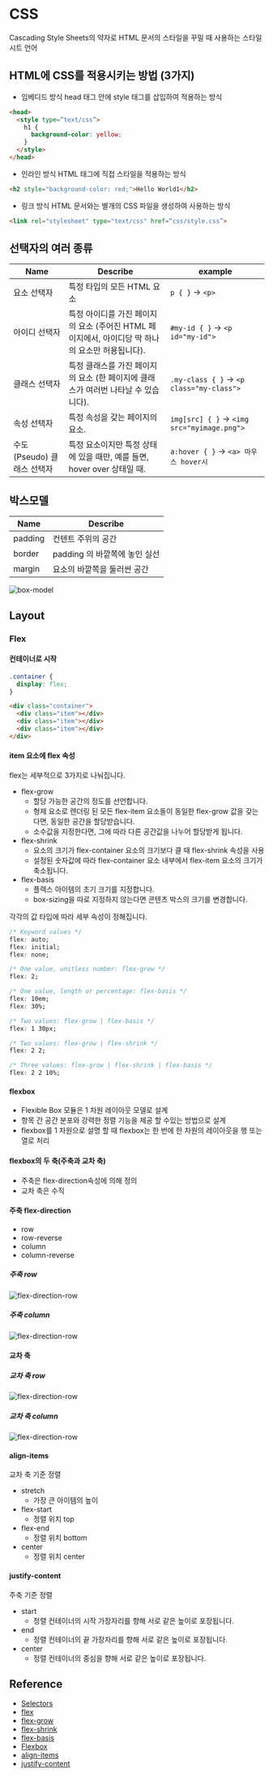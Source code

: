 # CSS

Cascading Style Sheets의 약자로 HTML 문서의 스타일을 꾸밀 때 사용하는 스타일 시트 언어

## HTML에 CSS를 적용시키는 방법 (3가지)

- 임베디드 방식 head 태그 안에 style 태그를 삽입하여 적용하는 방식

```html
<head>
  <style type=“text/css”>
    h1 {
      background-color: yellow;
    }
  </style>
</head>
```

- 인라인 방식 HTML 태그에 직접 스타일을 적용하는 방식

```html
<h2 style="background-color: red;">Hello World1</h2>
```

- 링크 방식 HTML 문서와는 별개의 CSS 파일을 생성하여 사용하는 방식

```html
<link rel="stylesheet" type="text/css" href=“css/style.css”>
```

## 선택자의 여러 종류

| Name                       | Describe                                                                                         | example                                     |
| -------------------------- | ------------------------------------------------------------------------------------------------ | ------------------------------------------- |
| 요소 선택자                | 특정 타입의 모든 HTML 요소                                                                       | `p { }` -> `<p>`                            |
| 아이디 선택자              | 특정 아이디를 가진 페이지의 요소 (주어진 HTML 페이지에서, 아이디당 딱 하나의 요소만 허용됩니다). | `#my-id { }` -> `<p id="my-id">`            |
| 클래스 선택자              | 특정 클래스를 가진 페이지의 요소 (한 페이지에 클래스가 여러번 나타날 수 있습니다).               | `.my-class { }` -> `<p class="my-class">`   |
| 속성 선택자                | 특정 속성을 갖는 페이지의 요소.                                                                  | `img[src] { }` -> `<img src="myimage.png">` |
| 수도(Pseudo) 클래스 선택자 | 특정 요소이지만 특정 상태에 있을 때만, 예를 들면, hover over 상태일 때.                          | `a:hover { }` -> `<a> 마우스 hover시`       |

## 박스모델

| Name    | Describe                      |
| ------- | ----------------------------- |
| padding | 컨텐트 주위의 공간            |
| border  | padding 의 바깥쪽에 놓인 실선 |
| margin  | 요소의 바깥쪽을 둘러싼 공간   |

![box-model](https://github.com/dineug/DLA/blob/master/CSS/css-01.png?raw=true)

## Layout

### Flex

#### 컨테이너로 시작

```css
.container {
  display: flex;
}
```

```html
<div class="container">
  <div class="item"></div>
  <div class="item"></div>
  <div class="item"></div>
</div>
```

#### item 요소에 flex 속성

flex는 세부적으로 3가지로 나눠집니다.

- flex-grow
  - 할당 가능한 공간의 정도를 선언합니다.
  - 형제 요소로 렌더링 된 모든 flex-item 요소들이 동일한 flex-grow 값을 갖는다면, 동일한 공간을 할당받습니다.
  - 소수값을 지정한다면, 그에 따라 다른 공간값을 나누어 할당받게 됩니다.
- flex-shrink
  - 요소의 크기가 flex-container 요소의 크기보다 클 때 flex-shrink 속성을 사용
  - 설정된 숫자값에 따라 flex-container 요소 내부에서 flex-item 요소의 크기가 축소됩니다.
- flex-basis
  - 플렉스 아이템의 초기 크기를 지정합니다.
  - box-sizing을 따로 지정하지 않는다면 콘텐츠 박스의 크기를 변경합니다.

각각의 값 타입에 따라 세부 속성이 정해집니다.

```css
/* Keyword values */
flex: auto;
flex: initial;
flex: none;

/* One value, unitless number: flex-grow */
flex: 2;

/* One value, length or percentage: flex-basis */
flex: 10em;
flex: 30%;

/* Two values: flex-grow | flex-basis */
flex: 1 30px;

/* Two values: flex-grow | flex-shrink */
flex: 2 2;

/* Three values: flex-grow | flex-shrink | flex-basis */
flex: 2 2 10%;
```

#### flexbox

- Flexible Box 모듈은 1 차원 레이아웃 모델로 설계
- 항목 간 공간 분포와 강력한 정렬 기능을 제공 할 수있는 방법으로 설계
- flexbox를 1 차원으로 설명 할 때 flexbox는 한 번에 한 차원의 레이아웃을 행 또는 열로 처리

#### flexbox의 두 축(주축과 교차 축)

- 주축은 flex-direction속성에 의해 정의
- 교차 축은 수직

#### 주축 flex-direction

- row
- row-reverse
- column
- column-reverse

##### 주축 row

![flex-direction-row](https://github.com/dineug/DLA/blob/master/CSS/css-02.png?raw=true)

##### 주축 column

![flex-direction-row](https://github.com/dineug/DLA/blob/master/CSS/css-03.png?raw=true)

#### 교차 축

##### 교차 축 row

![flex-direction-row](https://github.com/dineug/DLA/blob/master/CSS/css-04.png?raw=true)

##### 교차 축 column

![flex-direction-row](https://github.com/dineug/DLA/blob/master/CSS/css-05.png?raw=true)

#### align-items

교차 축 기준 정렬

- stretch
  - 가장 큰 아이템의 높이
- flex-start
  - 정렬 위치 top
- flex-end
  - 정렬 위치 bottom
- center
  - 정렬 위치 center

#### justify-content

주축 기준 정렬

- start
  - 정렬 컨테이너의 시작 가장자리를 향해 서로 같은 높이로 포장됩니다.
- end
  - 정렬 컨테이너의 끝 가장자리를 향해 서로 같은 높이로 포장됩니다.
- center
  - 정렬 컨테이너의 중심을 향해 서로 같은 높이로 포장됩니다.

## Reference

- [Selectors](https://developer.mozilla.org/en-US/docs/Learn/CSS/Building_blocks/Selectors)
- [flex](https://developer.mozilla.org/ko/docs/Web/CSS/flex)
- [flex-grow](https://developer.mozilla.org/ko/docs/Web/CSS/flex-grow)
- [flex-shrink](https://developer.mozilla.org/ko/docs/Web/CSS/flex-shrink)
- [flex-basis](https://developer.mozilla.org/ko/docs/Web/CSS/flex-basis)
- [Flexbox](https://developer.mozilla.org/en-US/docs/Web/CSS/CSS_Flexible_Box_Layout/Basic_Concepts_of_Flexbox)
- [align-items](https://developer.mozilla.org/en-US/docs/Web/CSS/align-items)
- [justify-content](https://developer.mozilla.org/en-US/docs/Web/CSS/justify-content)
